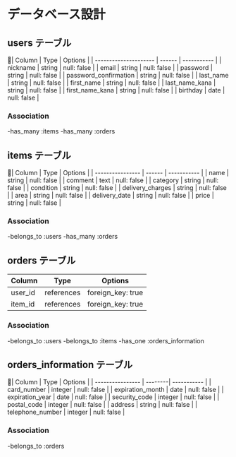 # データベース設計

## users テーブル

| Column                | Type   | Options     |
| --------------------- | ------ | ----------- |
| nickname              | string | null: false |
| email                 | string | null: false |
| password              | string | null: false |
| password_confirmation | string | null: false |
| last_name             | string | null: false |
| first_name            | string | null: false |
| last_name_kana        | string | null: false |
| first_name_kana       | string | null: false |
| birthday              | date   | null: false |

### Association

-has_many :items
-has_many :orders

## items テーブル

| Column           | Type   | Options     |
| ---------------- | ------ | ----------- |
| name             | string | null: false |
| comment          | text   | null: false |
| category         | string | null: false |
| condition        | string | null: false |
| delivery_charges | string | null: false |
| area             | string | null: false |
| delivery_date    | string | null: false |
| price            | string | null: false |

### Association

-belongs_to :users
-has_many :orders

## orders テーブル

| Column  | Type       | Options           |
| ------- | ---------- | ----------------- |
| user_id | references | foreign_key: true |
| item_id | references | foreign_key: true |

### Association

-belongs_to :users
-belongs_to :items
-has_one :orders_information

## orders_information テーブル

| Column           | Type    | Options     |
| ---------------- | --------| ----------- |
| card_number      | integer | null: false |
| expiration_month | date    | null: false |
| expiration_year  | date    | null: false |
| security_code    | integer | null: false |
| postal_code      | integer | null: false |
| address          | string  | null: false |
| telephone_number | integer | null: false |

### Association

-belongs_to :orders 

